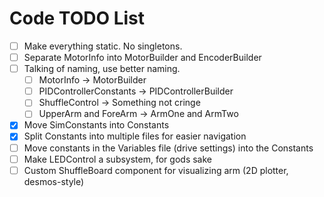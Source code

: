 # Code TODO List

- [ ] Make everything static. No singletons.
- [ ] Separate MotorInfo into MotorBuilder and EncoderBuilder
- [ ] Talking of naming, use better naming.
  - [ ] MotorInfo -> MotorBuilder
  - [ ] PIDControllerConstants -> PIDControllerBuilder
  - [ ] ShuffleControl -> Something not cringe
  - [ ] UpperArm and ForeArm -> ArmOne and ArmTwo
- [x] Move SimConstants into Constants
- [x] Split Constants into multiple files for easier navigation
- [ ] Move constants in the Variables file (drive settings) into the Constants
- [ ] Make LEDControl a subsystem, for gods sake
- [ ] Custom ShuffleBoard component for visualizing arm (2D plotter,
      desmos-style)
